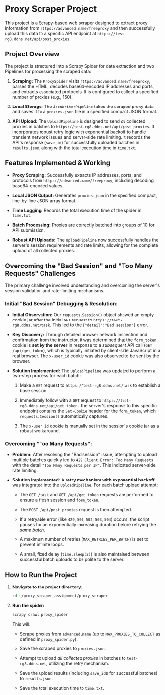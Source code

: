 # Proxy Scraper Project

This project is a Scrapy-based web scraper designed to extract proxy information from `https://advanced.name/freeproxy` and then successfully upload this data to a specific API endpoint at `https://test-rg8.ddns.net/api/post_proxies`.

## Project Overview

The project is structured into a Scrapy Spider for data extraction and two Pipelines for processing the scraped data:

1.  **Scraping:** The `ProxySpider` visits `https://advanced.name/freeproxy`, parses the HTML, decodes base64-encoded IP addresses and ports, and extracts associated protocols. It is configured to collect a specified number of proxies (e.g., 150).

2.  **Local Storage:** The `JsonWriterPipeline` takes the scraped proxy data and saves it to a `proxies.json` file in a specified compact JSON format.

3.  **API Upload:** The `UploadPipeline` is designed to send *all* collected proxies in batches to `https://test-rg8.ddns.net/api/post_proxies`. It incorporates robust retry logic with exponential backoff to handle transient network issues and server-side rate limiting. It records the API's response (`save_id`) for successfully uploaded batches in `results.json`, along with the total execution time in `time.txt`.

## Features Implemented & Working

* **Proxy Scraping:** Successfully extracts IP addresses, ports, and protocols from `https://advanced.name/freeproxy`, including decoding base64-encoded values.

* **Local JSON Output:** Generates `proxies.json` in the specified compact, line-by-line JSON array format.

* **Time Logging:** Records the total execution time of the spider in `time.txt`.

* **Batch Processing:** Proxies are correctly batched into groups of 10 for API submission.

* **Robust API Uploads:** The `UploadPipeline` now successfully handles the server's session requirements and rate limits, allowing for the complete upload of all collected proxies.

## Overcoming the "Bad Session" and "Too Many Requests" Challenges

The primary challenge involved understanding and overcoming the server's session validation and rate-limiting mechanisms.

### Initial "Bad Session" Debugging & Resolution:

* **Initial Observation:** Our `requests.Session()` object showed an empty cookie jar after the initial `GET` request to `https://test-rg8.ddns.net/task`. This led to the `{"detail":"Bad session"}` error.

* **Key Discovery:** Through detailed browser network inspection and confirmation from the instructor, it was determined that the `form_token` cookie is **set by the server** in response to a *subsequent* API call (`GET /api/get_token`), which is typically initiated by client-side JavaScript in a real browser. The `x-user_id` cookie was also observed to be sent by the browser.

* **Solution Implemented:** The `UploadPipeline` was updated to perform a two-step process for each batch:

    1.  Make a `GET` request to `https://test-rg8.ddns.net/task` to establish a base session.

    2.  Immediately follow with a `GET` request to `https://test-rg8.ddns.net/api/get_token`. The server's response to this specific endpoint contains the `Set-Cookie` header for the `form_token`, which `requests.Session()` automatically captures.

    3.  The `x-user_id` cookie is manually set in the session's cookie jar as a robust workaround.

### Overcoming "Too Many Requests":

* **Problem:** After resolving the "Bad session" issue, attempting to upload multiple batches quickly led to `429 Client Error: Too Many Requests` with the detail `"Too Many Requests per IP"`. This indicated server-side rate limiting.

* **Solution Implemented:** A **retry mechanism with exponential backoff** was integrated into the `UploadPipeline`. For each batch upload attempt:

    * The `GET /task` and `GET /api/get_token` requests are performed to ensure a fresh session and `form_token`.

    * The `POST /api/post_proxies` request is then attempted.

    * If a retryable error (like `429`, `500`, `502`, `503`, `504`) occurs, the script pauses for an exponentially increasing duration before retrying the *same batch*.

    * A maximum number of retries (`MAX_RETRIES_PER_BATCH`) is set to prevent infinite loops.

    * A small, fixed delay (`time.sleep(2)`) is also maintained between successful batch uploads to be polite to the server.

## How to Run the Project

1.  **Navigate to the project directory:**

    ```bash
    cd ~/proxy_scraper_assignment/proxy_scraper
    ```

2.  **Run the spider:**

    ```bash
    scrapy crawl proxy_spider
    ```

    This will:

    * Scrape proxies from `advanced.name` (up to `MAX_PROXIES_TO_COLLECT` as defined in `proxy_spider.py`).

    * Save the scraped proxies to `proxies.json`.

    * Attempt to upload *all collected proxies* in batches to `test-rg8.ddns.net`, utilizing the retry mechanism.

    * Save the upload results (including `save_id`s for successful batches) to `results.json`.

    * Save the total execution time to `time.txt`.